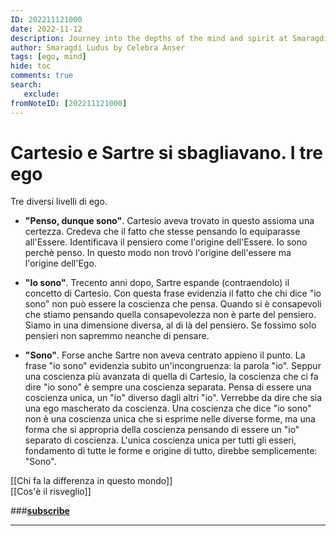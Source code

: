 ```yaml
---
ID: 202211121000
date: 2022-11-12
description: Journey into the depths of the mind and spirit at Smaragdi Ludus. Discover the transformative powers of meditation, I Ching, and alchemy. Immerse yourself in the wisdom of Tao philosophy, Jungian psychology, and Zen practices. Unveil the mysteries of self, ego, and shadow, while embracing synchronicity and fostering reflection. Expand your awareness and consciousness on a path of profound self-discovery and inner growth.
author: Smaragdi Ludus by Celebra Anser
tags: [ego, mind]
hide: toc
comments: true
search:
   exclude: 
fromNoteID: [202211121000]
---
```


# Cartesio e Sartre si sbagliavano. I tre ego

Tre diversi livelli di ego.

- **"Penso, dunque sono"**. Cartesio aveva trovato in questo assioma una certezza. Credeva che il fatto che stesse pensando lo equiparasse all'Essere. Identificava il pensiero come l'origine dell'Essere. Io sono perchè penso. In questo modo non trovò l'origine dell'essere ma l'origine dell'Ego.

- **"Io sono"**. Trecento anni dopo, Sartre espande (contraendolo) il concetto di Cartesio. Con questa frase evidenzia il fatto che chi dice "io sono" non può essere la coscienza che pensa. Quando si è consapevoli che stiamo pensando quella consapevolezza non è parte del pensiero. Siamo in una dimensione diversa, al di là del pensiero. Se fossimo solo pensieri non sapremmo neanche di pensare.

- **"Sono"**. Forse anche Sartre non aveva centrato appieno il punto. La frase "io sono" evidenzia subito un'incongruenza: la parola "io". Seppur una coscienza più avanzata di quella di Cartesio, la coscienza che ci fa dire "io sono" è sempre una coscienza separata. Pensa di essere una coscienza unica, un "io" diverso dagli altri "io". Verrebbe da dire che sia una ego mascherato da coscienza. Una coscienza che dice "io sono" non è una coscienza unica che si esprime nelle diverse forme, ma una forma che si appropria della coscienza pensando di essere un "io" separato di coscienza. L'unica coscienza unica per tutti gli esseri, fondamento di tutte le forme e origine di tutto, direbbe semplicemente: "Sono".

[[Chi fa la differenza in questo mondo]]<br>
[[Cos'è il risveglio]]

###**[subscribe](https://forms.gle/81QTtwV9HiRb8o3y6)**

---
